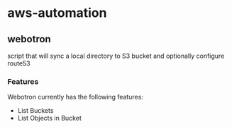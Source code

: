 # aws-automation

## webotron
script that will sync a local directory to S3 bucket and optionally configure route53

### Features

Webotron currently has the following features:

- List Buckets
- List Objects in Bucket
